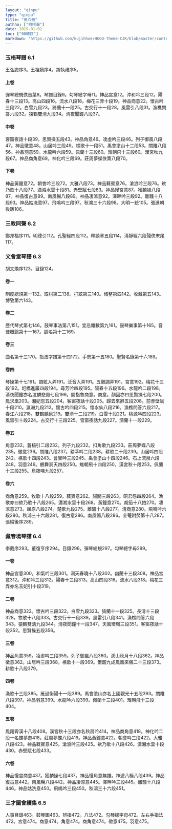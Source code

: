 ```yaml
---
layout: "qinpu"
type: "qinpu"
title: "弟六冊"
authho: ["柯棋瀚"]
date: 2019-01-02
toc: ["00總目"]
markdown: 'https://github.com/kujihhoe/HUGO-Theme-CJK/blob/master/content/qinpu/00table/06.md'
---
```


### 玉梧琴譜 6.1

王弘誨序3。王祖嫡序4。胡執禮序5。

#### 上卷

彈琴總規佚首葉8。琴譜目錄9。勾琴總字母11。神品宮意12。沖和吟三段12。陽春十三段13。高山四段16。流水八段18。梅花三弄十段19。神品商意22。懷古吟三段22。白雪九段23。猗蘭十一段25。古交行十一段28。風雷引八段31。漁樵問答六段32。猿鶴雙淸九段34。淸夜聞鐘八段37。

#### 中卷

客窗夜話十段39。思賢操五段43。神品角意46。凌虛吟三段46。列子御風八段47。神品徵意48。山居吟三段49。樵歌十一段51。禹會塗山十二段53。關雎八段56。神品羽意59。水龍吟六段59。佩蘭十三段60。雉朝飛十三段60。漢宮秋九段67。神品商角意69。神化吟三段69。莊周夢蝶佚第八段70。

#### 下卷

神品黃鐘意72。朝會吟三段72。大雅八段73。神品蕤賓意76。滄浪吟三段76。欸乃歌十八段77。瀟湘水雲十段81。赤壁賦七段83。神品慢宮意87。獲麟操八段87。神品復古意89。南風暢八段89。神品凄涼意92。澤畔吟三段92。離騷十八段93。神品姑洗意97。飛鳴吟三段97。秋鴻三十六段98。大明一統105。張進朝後跋106。

### 三教同聲 6.2

鄭邦福序111。明德引112。孔聖經四段112。釋談章五段114。淸靜經六段殘佚末尾117。

### 文會堂琴譜 6.3

胡文煥序123。目錄124。

#### 卷一

制度總規第一132。取材第二138。打絃第三140。脩整第四142。收藏第五143。博攷第六143。

#### 卷二

歷代琴式第七146。鼓琴事法第八151。宜忌雜數第九161。鼓琴樂事第十165。音律概論第十一167。調名第十二169。

#### 卷三

曲名第十三170。指法字譜第十四172。手勢第十五180。聖賢名錄第十六189。

#### 卷四

琴操第十七191。調絃入弄191。泛音入弄191。五徽調弄191。宮意192。梅花十三段192。圯橋進履四段194。尋芳吟四段195。陽春十五段196。水龍吟二段198。淸夜聞鐘亦名泣麟悲鳳七段199。開指魯商意。商意。顏回亦曰思賢操七段200。鳳求凰203。湘妃怨五段204。客窗夜話十段205。歸去來辭五段208。前赤壁賦十段210。瀛洲九段212。懷古吟四段215。懷水仙八段216。漁樵問答六段217。春江六段218。雙鶴聽泉219。雙淸十二段219。白雪十段221。桃源吟四段223。風雷引十段224。古交行十三段225。雪窗夜話九段227。漪蘭十一段229。

#### 卷五

角意232。蒼梧引二段232。列子九段232。扣角歌九段233。莊周夢蝶八段235。徵意236。關雎八段237。耕莘吟二段238。耕歌二十段239。山居吟四段242。樵歌十四段243。會賓吟三段245。禹會塗山十四段246。石上流泉六段248。羽意249。鶴舞洞天四段250。雉朝飛十四段250。漢宮秋十段253。佩蘭十三段255。烏夜啼九段257。

#### 卷六

商角意259。牧歌十八段259。蕤賓意262。陽關三段263。昭君怨四段264。漁歌亦曰欸乃歌十八段265。瀟湘水雲十段268。黃鐘意270。胡笳十八拍270。凄涼意273。屈原八段274。楚歌九段275。離騷十八段277。淸商意280。飛鳴吟六段280。秋鴻三十六段281。復古意286。南風暢八段286。全菴附赘第十八287。張綸後序289。

### 藏春塢琴譜 6.4

李戴序293。董復亨序294。目錄296。彈琴總規297。勾琴總字母299。

#### 一卷

神品宮意300。和氣吟三段301。洞天春曉十八段302。幽蘭十三段308。神品宮意312。沖和吟三段312。陽春十三段313。高山四段316。流水八段318。梅花三弄亦名玉妃引十段319。

#### 二卷

神品商意322。懷古吟三段322。白雪九段323。猗蘭十一段325。長淸十三段328。牧歌十八段333。古交行十一段339。風雷引八段341。漁樵問答六段343。猿鶴雙淸九段344。淸夜聞鐘十一段347。天風環珮三段351。客窗夜話十段352。思賢操五段356。

#### 三卷

神品角意359。凌虛吟三段359。列子御風八段360。溪山秋月十八段362。神品徵意362。山居吟三段368。樵歌十一段369。簫韶九成鳳凰來儀二十三段373。耕歌十八段379。

#### 四卷

漁歌十三段385。雁過衡陽十一段389。禹會塗山亦名上國觀光十五段393。關雎八段397。神品羽意399。水龍吟六段399。佩蘭十三段401。雉朝飛十三段404。

#### 五卷

鳳翔霄漢十八段408。漢宮秋十三段亦名秋扇吟414。神品商角意418。神化吟二段一名蝶夢遊418。莊周夢蝶八段419。神品黃鐘意422。朝會吟三段422。大雅八段423。神品蕤賓意425。滄浪吟三段425。欸乃歌十八段426。瀟湘水雲十段430。赤壁賦七段433。

#### 六卷

神品慢宮商意437。獲麟操七段437。神品慢角意無譜。神遊八極八段439。神品復古意442。南風暢八段442。神品凄涼意445。澤畔吟三段445。離騷十八段446。神品姑洗意450。飛鳴吟三段450。秋鴻三十六段451。

### 三才圖會續集 6.5

人事目錄463。鼓琴圖463。辨指472。八法472。勾琴總字母472。左右手指法472。宮意474。商意474。角意474。商角意474。徵意475。羽意475。
